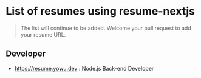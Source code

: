 # List of resumes using resume-nextjs

> The list will continue to be added.
> Welcome your pull request to add your resume URL.

## Developer

- https://resume.yowu.dev : Node.js Back-end Developer
